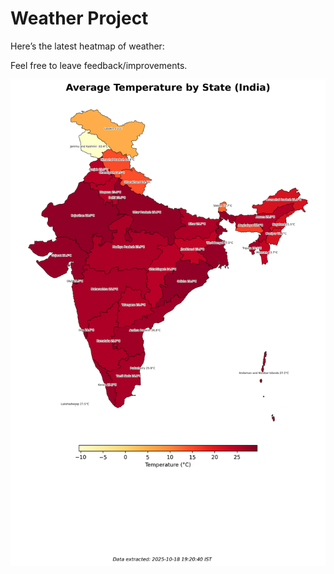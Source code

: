 # Weather Project

Here’s the latest heatmap of weather:

Feel free to leave feedback/improvements.

![India Heatmap](docs/assets/india_heatmap.png?v=F39B32)
